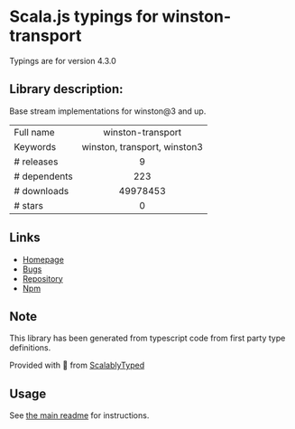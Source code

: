 
# Scala.js typings for winston-transport

Typings are for version 4.3.0

## Library description:
Base stream implementations for winston@3 and up.

|                    |                 |
| ------------------ | :-------------: |
| Full name          | winston-transport |
| Keywords           | winston, transport, winston3 |
| # releases         | 9 |
| # dependents       | 223 |
| # downloads        | 49978453 |
| # stars            | 0 |

## Links
- [Homepage](https://github.com/winstonjs/winston-transport#readme)
- [Bugs](https://github.com/winstonjs/winston-transport/issues)
- [Repository](https://github.com/winstonjs/winston-transport)
- [Npm](https://www.npmjs.com/package/winston-transport)
    


## Note
This library has been generated from typescript code from first party type definitions.

Provided with :purple_heart: from [ScalablyTyped](https://github.com/oyvindberg/ScalablyTyped)

## Usage
See [the main readme](../../readme.md) for instructions.


